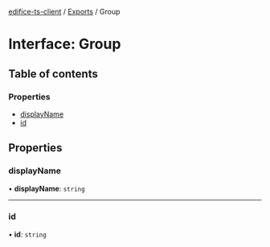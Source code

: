 [edifice-ts-client](../README.md) / [Exports](../modules.md) / Group

# Interface: Group

## Table of contents

### Properties

- [displayName](Group.md#displayname)
- [id](Group.md#id)

## Properties

### displayName

• **displayName**: `string`

___

### id

• **id**: `string`
